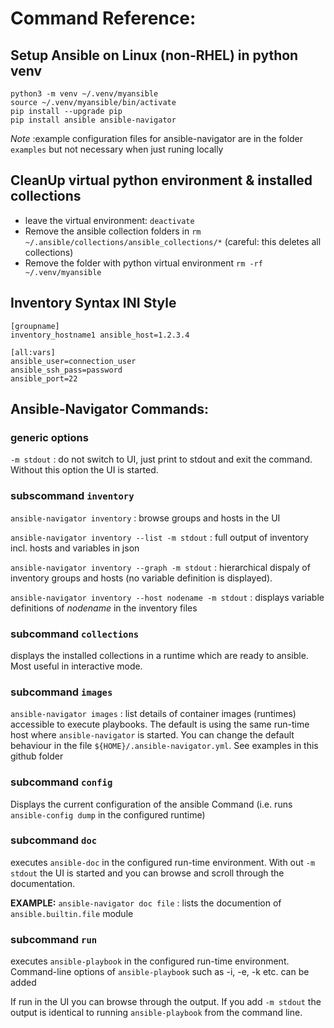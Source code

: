 
# Command Reference:

## Setup Ansible on Linux (non-RHEL) in python venv

````
python3 -m venv ~/.venv/myansible
source ~/.venv/myansible/bin/activate
pip install --upgrade pip
pip install ansible ansible-navigator
````

*Note* :example configuration files for ansible-navigator are in the folder `examples`
but not necessary when just runing locally


## CleanUp virtual python environment & installed collections

- leave the virtual environment: `deactivate`
- Remove the ansible collection folders in `rm ~/.ansible/collections/ansible_collections/*` (careful: this deletes all collections)
- Remove the folder with python virtual environment `rm -rf ~/.venv/myansible`

## Inventory Syntax INI Style

````
[groupname]
inventory_hostname1 ansible_host=1.2.3.4

[all:vars]
ansible_user=connection_user
ansible_ssh_pass=password
ansible_port=22
````
## Ansible-Navigator Commands:

### generic options


`-m stdout` : do not switch to UI, just print to stdout and exit the command. Without this option the UI is started.

### subscommand `inventory`

 `ansible-navigator inventory` : browse groups and hosts in the UI

 `ansible-navigator inventory --list -m stdout` : full output of inventory incl. hosts and variables in json

`ansible-navigator inventory --graph -m stdout` : hierarchical dispaly of inventory groups and hosts (no variable definition is displayed).

`ansible-navigator inventory --host nodename -m stdout` : displays variable definitions of *nodename* in the inventory files

### subcommand `collections`

displays the installed collections in a runtime which are ready to ansible. Most useful in interactive mode.

### subcommand `images`

`ansible-navigator images` : list details of container images (runtimes) accessible to execute playbooks. The default is using the same run-time host where `ansible-navigator` is started. You can change the default behaviour in the file `${HOME}/.ansible-navigator.yml`. See examples in this github folder

### subcommand `config`

Displays the current configuration of the ansible Command (i.e. runs `ansible-config dump` in the configured runtime)

### subcommand `doc`
executes `ansible-doc` in the configured run-time environment. With out `-m stdout` the UI is started and you can browse and scroll through the documentation.

**EXAMPLE:**
`ansible-navigator doc file` : lists the documention of `ansible.builtin.file` module

### subcommand `run`

executes `ansible-playbook` in the configured run-time environment. Command-line options of `ansible-playbook` such as -i, -e, -k etc. can be added

If run in the UI you can browse through the output.
If you add `-m stdout` the output is identical to running `ansible-playbook` from the command line.
